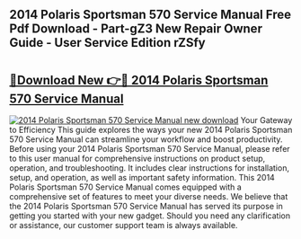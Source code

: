 ## 2014 Polaris Sportsman 570 Service Manual Free Pdf Download - Part-gZ3 New Repair Owner Guide - User Service Edition rZSfy

# <h2><a href="http://bc45631.oget.top/?id=2014+Polaris+Sportsman+570+Service+Manual">🔗Download New 👉🔴 2014 Polaris Sportsman 570 Service Manual</a></h2>

[![2014 Polaris Sportsman 570 Service Manual new download](https://i.imgur.com/5g1atiW.png)](http://bc45631.oget.top/?id=2014+Polaris+Sportsman+570+Service+Manual)
Your Gateway to Efficiency This guide explores the ways your new 2014 Polaris Sportsman 570 Service Manual can streamline your workflow and boost productivity. Before using your 2014 Polaris Sportsman 570 Service Manual, please refer to this user manual for comprehensive instructions on product setup, operation, and troubleshooting. It includes clear instructions for installation, setup, and operation, as well as important safety information. This 2014 Polaris Sportsman 570 Service Manual comes equipped with a comprehensive set of features to meet your diverse needs. We believe that the 2014 Polaris Sportsman 570 Service Manual has served its purpose in getting you started with your new gadget. Should you need any clarification or assistance, our customer support team is always available.
